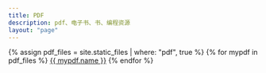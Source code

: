 ```yaml
---
title: PDF
description: pdf、电子书、书、编程资源
layout: "page"
---
```

{% assign pdf_files = site.static_files | where: "pdf", true %}
{% for mypdf in pdf_files %}
  <a href="{{ mypdf.path }}">{{ mypdf.name }}</a>
{% endfor %}